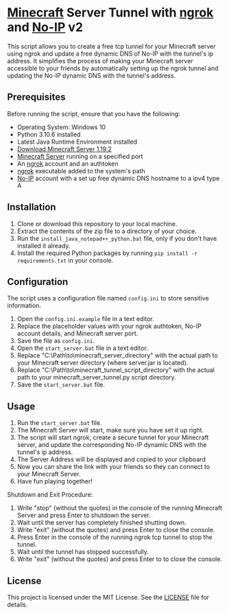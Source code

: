 # [Minecraft](https://www.minecraft.net/en-us) Server Tunnel with [ngrok](https://ngrok.com) and [No-IP](https://www.noip.com) v2

This script allows you to create a free tcp tunnel for your Minecraft server using ngrok and update a free dynamic DNS of No-IP with the tunnel's ip address.
It simplifies the process of making your Minecraft server accessible to your friends by automatically setting up the ngrok tunnel and updating the No-IP dynamic DNS with the tunnel's address.

## Prerequisites

Before running the script, ensure that you have the following:

- Operating System: Windows 10
- Python 3.10.6 installed
- Latest Java Runtime Environment installed
- [Download Minecraft Server 1.19.2](https://piston-data.mojang.com/v1/objects/f69c284232d7c7580bd89a5a4931c3581eae1378/server.jar)
- [Minecraft Server](https://www.minecraft.net/en-us/download/server) running on a specified port
- An [ngrok](https://ngrok.com) account and an authtoken
- [ngrok](https://ngrok.com) executable added to the system's path
- [No-IP](https://www.noip.com) account with a set up free dynamic DNS hostname to a ipv4 type A

## Installation

1. Clone or download this repository to your local machine.
2. Extract the contents of the zip file to a directory of your choice.
4. Run the `install_java_notepad++_python.bat` file, only if you don't have installed it already.
5. Install the required Python packages by running `pip install -r requirements.txt` in your console.

## Configuration

The script uses a configuration file named `config.ini` to store sensitive information.

1. Open the `config.ini.example` file in a text editor.
2. Replace the placeholder values with your ngrok authtoken, No-IP account details, and Minecraft server port.
5. Save the file as `config.ini`.
6. Open the `start_server.bat` file in a text editor.
7. Replace "C:\Path\to\minecraft_server_directory" with the actual path to your Minecraft server directory (where server.jar is located).
8. Replace "C:\Path\to\minecraft_tunnel_script_directory" with the actual path to your minecraft_server_tunnel.py script directory.
9. Save the `start_server.bat` file.

## Usage

1. Run the `start_server.bat` file.
2. The Minecraft Server will start, make sure you have set it up right.
3. The script will start ngrok, create a secure tunnel for your Minecraft server, and update the corresponding No-IP dynamic DNS with the tunnel's ip address.
4. The Server Address will be displayed and copied to your clipboard
5. Now you can share the link with your friends so they can connect to your Minecraft Server.
6. Have fun playing together!

Shutdown and Exit Procedure:
1. Write "stop" (without the quotes) in the console of the running Minecraft Server and press Enter to shutdown the server.
2. Wait until the server has completely finished shutting down.
3. Write "exit" (without the quotes) and press Enter to close the console.
4. Press Enter in the console of the running ngrok tcp tunnel to stop the tunnel.
5. Wait until the tunnel has stopped successfully.
6. Write "exit" (without the quotes) and press Enter to to close the console.

## License

This project is licensed under the MIT License. See the [LICENSE](LICENSE) file for details.
